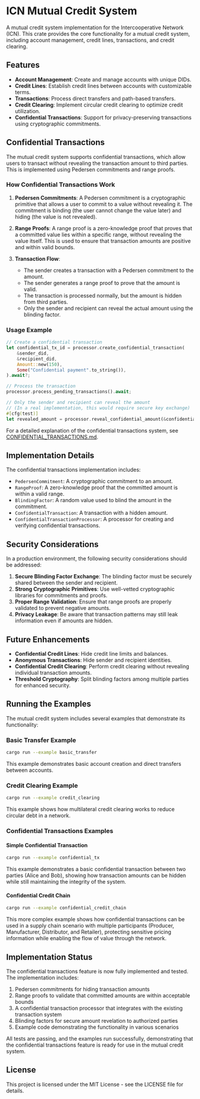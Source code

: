 # ICN Mutual Credit System

A mutual credit system implementation for the Intercooperative Network (ICN). This crate provides the core functionality for a mutual credit system, including account management, credit lines, transactions, and credit clearing.

## Features

- **Account Management**: Create and manage accounts with unique DIDs.
- **Credit Lines**: Establish credit lines between accounts with customizable terms.
- **Transactions**: Process direct transfers and path-based transfers.
- **Credit Clearing**: Implement circular credit clearing to optimize credit utilization.
- **Confidential Transactions**: Support for privacy-preserving transactions using cryptographic commitments.

## Confidential Transactions

The mutual credit system supports confidential transactions, which allow users to transact without revealing the transaction amount to third parties. This is implemented using Pedersen commitments and range proofs.

### How Confidential Transactions Work

1. **Pedersen Commitments**: A Pedersen commitment is a cryptographic primitive that allows a user to commit to a value without revealing it. The commitment is binding (the user cannot change the value later) and hiding (the value is not revealed).

2. **Range Proofs**: A range proof is a zero-knowledge proof that proves that a committed value lies within a specific range, without revealing the value itself. This is used to ensure that transaction amounts are positive and within valid bounds.

3. **Transaction Flow**:
   - The sender creates a transaction with a Pedersen commitment to the amount.
   - The sender generates a range proof to prove that the amount is valid.
   - The transaction is processed normally, but the amount is hidden from third parties.
   - Only the sender and recipient can reveal the actual amount using the blinding factor.

### Usage Example

```rust
// Create a confidential transaction
let confidential_tx_id = processor.create_confidential_transaction(
    &sender_did,
    &recipient_did,
    Amount::new(150),
    Some("Confidential payment".to_string()),
).await?;

// Process the transaction
processor.process_pending_transactions().await;

// Only the sender and recipient can reveal the amount
// (In a real implementation, this would require secure key exchange)
#[cfg(test)]
let revealed_amount = processor.reveal_confidential_amount(&confidential_tx_id)?;
```

For a detailed explanation of the confidential transactions system, see [CONFIDENTIAL_TRANSACTIONS.md](./CONFIDENTIAL_TRANSACTIONS.md).

## Implementation Details

The confidential transactions implementation includes:

- `PedersenCommitment`: A cryptographic commitment to an amount.
- `RangeProof`: A zero-knowledge proof that the committed amount is within a valid range.
- `BlindingFactor`: A random value used to blind the amount in the commitment.
- `ConfidentialTransaction`: A transaction with a hidden amount.
- `ConfidentialTransactionProcessor`: A processor for creating and verifying confidential transactions.

## Security Considerations

In a production environment, the following security considerations should be addressed:

1. **Secure Blinding Factor Exchange**: The blinding factor must be securely shared between the sender and recipient.
2. **Strong Cryptographic Primitives**: Use well-vetted cryptographic libraries for commitments and proofs.
3. **Proper Range Validation**: Ensure that range proofs are properly validated to prevent negative amounts.
4. **Privacy Leakage**: Be aware that transaction patterns may still leak information even if amounts are hidden.

## Future Enhancements

- **Confidential Credit Lines**: Hide credit line limits and balances.
- **Anonymous Transactions**: Hide sender and recipient identities.
- **Confidential Credit Clearing**: Perform credit clearing without revealing individual transaction amounts.
- **Threshold Cryptography**: Split blinding factors among multiple parties for enhanced security.

## Running the Examples

The mutual credit system includes several examples that demonstrate its functionality:

### Basic Transfer Example
```bash
cargo run --example basic_transfer
```
This example demonstrates basic account creation and direct transfers between accounts.

### Credit Clearing Example
```bash
cargo run --example credit_clearing
```
This example shows how multilateral credit clearing works to reduce circular debt in a network.

### Confidential Transactions Examples

#### Simple Confidential Transaction
```bash
cargo run --example confidential_tx
```
This example demonstrates a basic confidential transaction between two parties (Alice and Bob), showing how transaction amounts can be hidden while still maintaining the integrity of the system.

#### Confidential Credit Chain
```bash
cargo run --example confidential_credit_chain
```
This more complex example shows how confidential transactions can be used in a supply chain scenario with multiple participants (Producer, Manufacturer, Distributor, and Retailer), protecting sensitive pricing information while enabling the flow of value through the network.

## Implementation Status

The confidential transactions feature is now fully implemented and tested. The implementation includes:

1. Pedersen commitments for hiding transaction amounts
2. Range proofs to validate that committed amounts are within acceptable bounds
3. A confidential transaction processor that integrates with the existing transaction system
4. Blinding factors for secure amount revelation to authorized parties
5. Example code demonstrating the functionality in various scenarios

All tests are passing, and the examples run successfully, demonstrating that the confidential transactions feature is ready for use in the mutual credit system.

## License

This project is licensed under the MIT License - see the LICENSE file for details. 